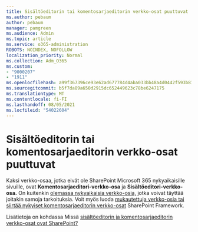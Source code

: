 ```yaml
---
title: Sisältöeditorin tai komentosarjaeditorin verkko-osat puuttuvat
ms.author: pebaum
author: pebaum
manager: pamgreen
ms.audience: Admin
ms.topic: article
ms.service: o365-administration
ROBOTS: NOINDEX, NOFOLLOW
localization_priority: Normal
ms.collection: Adm_O365
ms.custom:
- "9000207"
- "1911"
ms.openlocfilehash: a99f367396ce93e62ad677784d4aba033bb48a4d0442f593b81dfaa607739403
ms.sourcegitcommit: b5f7da89a650d2915dc652449623c78be6247175
ms.translationtype: MT
ms.contentlocale: fi-FI
ms.lasthandoff: 08/05/2021
ms.locfileid: "54022604"
---
```

# <a name="content-editor-or-script-editor-web-parts-are-missing"></a>Sisältöeditorin tai komentosarjaeditorin verkko-osat puuttuvat

Kaksi verkko-osaa, jotka eivät ole SharePoint Microsoft 365 nykyaikaisille sivuille, ovat **Komentosarjaeditori-verkko-osa** ja **Sisältöeditori-verkko-osa.** On kuitenkin [olemassa nykyaikaisia verkko-osia,](https://support.microsoft.com/office/ed6cc9ce-8b2a-480c-a655-1b9d7615cdbd#bkmk_outofbox) jotka voivat täyttää joitakin samoja tarkoituksia. Voit myös luoda [mukautettuja verkko-osia tai siirtää nykyiset komentosarjaeditorin verkko-osat](https://support.microsoft.com/office/ed6cc9ce-8b2a-480c-a655-1b9d7615cdbd#bkmk_custom) SharePoint Framework.  

Lisätietoja on kohdassa Missä [sisältöeditorin ja komentosarjaeditorin verkko-osat ovat SharePoint?](https://support.microsoft.com/office/ed6cc9ce-8b2a-480c-a655-1b9d7615cdbd)
